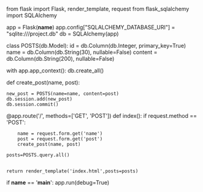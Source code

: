 from flask import Flask, render_template, request
from flask_sqlalchemy import SQLAlchemy

app = Flask(__name__)
app.config["SQLALCHEMY_DATABASE_URI"] = "sqlite:///project.db"
db = SQLAlchemy(app)

class POSTS(db.Model):
    id = db.Column(db.Integer, primary_key=True)
    name = db.Column(db.String(30), nullable=False)
    content = db.Column(db.String(200), nullable=False)


with app.app_context():
    db.create_all()

def create_post(name, post):
    
    new_post = POSTS(name=name, content=post)
    db.session.add(new_post)
    db.session.commit()

@app.route('/', methods=['GET', 'POST'])
def index():
    if request.method == 'POST':
        
        name = request.form.get('name')
        post = request.form.get('post')
        create_post(name, post)

    posts=POSTS.query.all()
        
    
    return render_template('index.html',posts=posts)

if __name__ == '__main__':
    app.run(debug=True)
